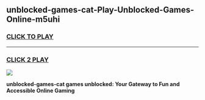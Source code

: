 
## unblocked-games-cat-Play-Unblocked-Games-Online-m5uhi
<h3>
<a href="https://premium76.site?title=unblocked-games-cat&ref=25A">CLICK TO PLAY</a></h3>
<hr>

<h3>
<a href="https://premium76.site?title=unblocked-games-cat&ref=25A">CLICK 2 PLAY</a>
  
</h3>

<a href="https://premium76.site?title=unblocked-games-cat&ref=25A"><img src="https://clearcache.store/games.png"></a>


**unblocked-games-cat games unblocked: Your Gateway to Fun and Accessible Online Gaming**
